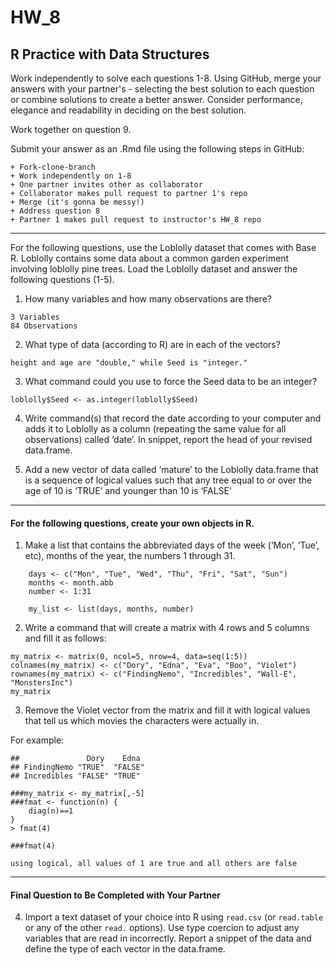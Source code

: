 # HW_8
## R Practice with Data Structures

Work independently to solve each questions 1-8. Using GitHub, merge your answers with your partner's - selecting the best solution to each question or combine solutions to create a better answer.  Consider performance, elegance and readability in deciding on the best solution.

Work together on question 9.

Submit your answer as an .Rmd file using the following steps in GitHub:  

    + Fork-clone-branch 
    + Work independently on 1-8  
    + One partner invites other as collaborator  
    + Collaborator makes pull request to partner 1's repo  
    + Merge (it's gonna be messy!)  
    + Address question 8 
    + Partner 1 makes pull request to instructor's HW_8 repo  

***
For the following questions, use the Loblolly dataset that comes with Base R. Loblolly contains some data about a common garden experiment involving loblolly pine trees. Load the Loblolly dataset and answer the following questions (1-5).

1.  How many variables and how many observations are there?
```
3 Variables
84 Observations
```

2.  What type of data (according to R) are in each of the vectors?
```
height and age are "double," while Seed is "integer."
```

3.  What command could you use to force the Seed data to be an integer?
```
loblolly$Seed <- as.integer(loblolly$Seed)
```


4.  Write command(s) that record the date according to your computer and
    adds it to Loblolly as a column (repeating the same value for all
    observations) called ‘date’. In snippet, report the head of your
    revised data.frame.
    
    

5.  Add a new vector of data called ‘mature’ to the Loblolly data.frame
    that is a sequence of logical values such that any tree equal to or
    over the age of 10 is ‘TRUE’ and younger than 10 is ‘FALSE’
    
     
    
------------------------------------------------------------------------
#### For the following questions, create your own objects in R.

1.  Make a list that contains the abbreviated days of the week (‘Mon’,
    ‘Tue’, etc), months of the year, the numbers 1 through 31.

```
    days <- c("Mon", "Tue", "Wed", "Thu", "Fri", "Sat", "Sun")
    months <- month.abb
    number <- 1:31    
   
    my_list <- list(days, months, number)
```

2.  Write a command that will create a matrix with 4 rows and 5 columns
    and fill it as follows:

```
my_matrix <- matrix(0, ncol=5, nrow=4, data=seq(1:5))
colnames(my_matrix) <- c("Dory", "Edna", "Eva", "Boo", "Violet")
rownames(my_matrix) <- c("FindingNemo", "Incredibles", "Wall-E", "MonstersInc")
my_matrix
```

3. Remove the Violet vector from the matrix and fill it with logical values that tell us which movies the characters were actually in. 

For example:

<!-- -->

    ##               Dory    Edna   
    ## FindingNemo "TRUE"  "FALSE"
    ## Incredibles "FALSE" "TRUE"
```  
###my_matrix <- my_matrix[,-5]
###fmat <- function(n) {
    diag(n)==1
}
> fmat(4)

###fmat(4)

using logical, all values of 1 are true and all others are false
```

***
#### Final Question to Be Completed with Your Partner
4. Import a text dataset of your choice into R using `read.csv` (or `read.table` or any of the other `read.` options). Use type coercion to adjust any variables that are read in incorrectly.  Report a snippet of the data and define the type of each vector in the data.frame.


